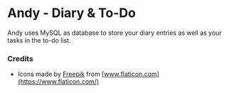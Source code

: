 # Andy - Diary & To-Do
Andy uses MySQL as database to store your diary entries as well as your tasks in the to-do list.


### Credits
+ Icons made by [Freepik](http://www.freepik.com/) from [www.flaticon.com](https://www.flaticon.com/)